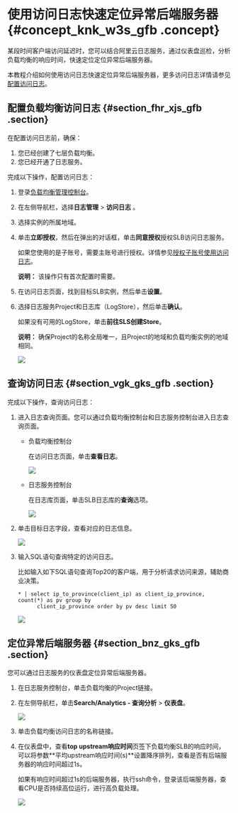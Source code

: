 # 使用访问日志快速定位异常后端服务器 {#concept_knk_w3s_gfb .concept}

某段时间客户端访问延迟时，您可以结合阿里云日志服务，通过仪表盘巡检，分析负载均衡的响应时间，快速定位定位异常后端服务器。

本教程介绍如何使用访问日志快速定位异常后端服务器，更多访问日志详情请参见[配置访问日志](../cn.zh-CN/用户指南（新版控制台）/日志管理/配置访问日志.md#)。

## 配置负载均衡访问日志 {#section_fhr_xjs_gfb .section}

在配置访问日志前，确保：

1.  您已经创建了七层负载均衡。
2.  您已经开通了日志服务。

完成以下操作，配置访问日志：

1.  登录[负载均衡管理控制台](https://slb.console.aliyun.com)。
2.  在左侧导航栏，选择**日志管理** \> **访问日志** 。
3.  选择实例的所属地域。
4.  单击**立即授权**，然后在弹出的对话框，单击**同意授权**授权SLB访问日志服务。

    如果您使用的是子账号，需要主账号进行授权。详情参见[授权子账号使用访问日志](../cn.zh-CN/用户指南（旧版，即将下线）/日志管理/授权子账号使用访问日志.md#)。

    **说明：** 该操作只有首次配置时需要。

5.  在访问日志页面，找到目标SLB实例，然后单击**设置**。
6.  选择日志服务Project和日志库（LogStore），然后单击**确认**。

    如果没有可用的LogStore，单击**前往SLS创建Store**。

    **说明：** 确保Project的名称全局唯一，且Project的地域和负载均衡实例的地域相同。

    ![](http://static-aliyun-doc.oss-cn-hangzhou.aliyuncs.com/assets/img/15681/15379568567478_zh-CN.png)


## 查询访问日志 {#section_vgk_gks_gfb .section}

完成以下操作，查询访问日志：

1.  进入日志查询页面。您可以通过负载均衡控制台和日志服务控制台进入日志查询页面。
    -   负载均衡控制台

        在访问日志页面，单击**查看日志**。

        ![](http://static-aliyun-doc.oss-cn-hangzhou.aliyuncs.com/assets/img/15681/15379568567479_zh-CN.png)

    -   日志服务控制台

        在日志库页面，单击SLB日志库的**查询**选项。

        ![](http://static-aliyun-doc.oss-cn-hangzhou.aliyuncs.com/assets/img/15681/153795685612838_zh-CN.png)

2.  单击目标日志字段，查看对应的日志信息。

    ![](http://static-aliyun-doc.oss-cn-hangzhou.aliyuncs.com/assets/img/15681/153795685712857_zh-CN.png)

3.  输入SQL语句查询特定的访问日志。

    比如输入如下SQL语句查询Top20的客户端，用于分析请求访问来源，辅助商业决策。

    ```
    * | select ip_to_province(client_ip) as client_ip_province, count(*) as pv group by
          client_ip_province order by pv desc limit 50
    ```

    ![](../DNslb1866251/../DNSLB11827830/images/2494_zh-CN.png)


## 定位异常后端服务器 {#section_bnz_gks_gfb .section}

您可以通过日志服务的仪表盘定位异常后端服务器。

1.  在日志服务控制台，单击负载均衡的Project链接。
2.  在左侧导航栏，单击**Search/Analytics - 查询分析** \> **仪表盘**。

    ![](http://static-aliyun-doc.oss-cn-hangzhou.aliyuncs.com/assets/img/15681/153795685712867_zh-CN.png)

3.  单击负载均衡访问日志的名称链接。
4.  在仪表盘中，查看**top upstream响应时间**页签下负载均衡SLB的响应时间，可以将参数**平均upstream响应时间\(s\)**设置降序排列，查看是否有后端服务器的响应时间超过1s。

    如果有响应时间超过1s的后端服务器，执行ssh命令，登录该后端服务器，查看CPU是否持续高位运行，进行高负载处理。

    ![](http://static-aliyun-doc.oss-cn-hangzhou.aliyuncs.com/assets/img/21832/153795685712870_zh-CN.png)


